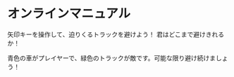 <h1>オンラインマニュアル</h1>

矢印キーを操作して、迫りくるトラックを避けよう！
君はどこまで避けきれるか！

青色の車がプレイヤーで、緑色のトラックが敵です。可能な限り避け続けましょう！
